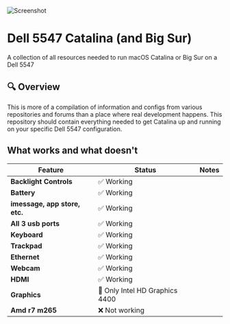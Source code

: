 ![Screenshot](img/screenshot.png)

# Dell 5547 Catalina (and Big Sur)
A collection of all resources needed to run macOS Catalina or Big Sur on a Dell 5547

## 🔍 Overview
This is more of a compilation of information and configs from various repositories and forums than a place where real development happens. This repository should contain everything needed to get Catalina up and running on your specific Dell 5547 configuration.

## What works and what doesn't

| Feature | Status | Notes |
| ------------- | ------------- | ------------- |
| **Backlight Controls** | ✅ Working |  |
| **Battery** | ✅ Working |  |
| **imessage, app store, etc.** | ✅ Working |  |
| **All 3 usb ports** | ✅ Working |  |
| **Keyboard** | ✅ Working |  |
| **Trackpad** | ✅ Working |  |
| **Ethernet** | ✅ Working |  |
| **Webcam** | ✅ Working |  |
| **HDMI** | ✅ Working |  |
| **Graphics** | 🔶 Only Intel HD Graphics 4400 |  |
| **Amd r7 m265** | ❌ Not working |  |
